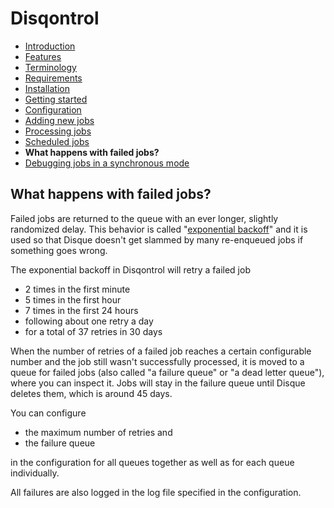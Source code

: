 # Disqontrol

- [Introduction](index.md)
- [Features](index.md#features)
- [Terminology](index.md#terminology)
- [Requirements](01-GettingStarted.md#requirements)
- [Installation](01-GettingStarted.md#installation)
- [Getting started](01-GettingStarted.md#getting-started)
- [Configuration](02-Configuration.md)
- [Adding new jobs](03-AddingJobs.md)
- [Processing jobs](04-ProcessingJobs.md)
- [Scheduled jobs](05-SchedulingJobs.md)
- **What happens with failed jobs?**
- [Debugging jobs in a synchronous mode](07-Debugging.md)

## What happens with failed jobs?

Failed jobs are returned to the queue with an ever longer, slightly randomized
delay. This behavior is called "[exponential backoff](https://cloud.google.com/storage/docs/exponential-backoff)" and it is used so that
Disque doesn't get slammed by many re-enqueued jobs if something goes wrong.

The exponential backoff in Disqontrol will retry a failed job

 - 2 times in the first minute
 - 5 times in the first hour
 - 7 times in the first 24 hours
 - following about one retry a day
 - for a total of 37 retries in 30 days

When the number of retries of a failed job reaches a certain configurable number
and the job still wasn't successfully processed, it is moved to a queue
for failed jobs (also called "a failure queue" or "a dead letter queue"), where
you can inspect it. Jobs will stay in the failure queue until Disque deletes
them, which is around 45 days.

You can configure

- the maximum number of retries and
- the failure queue

in the configuration for all queues together as well as for each queue
individually.

All failures are also logged in the log file specified in the configuration.
